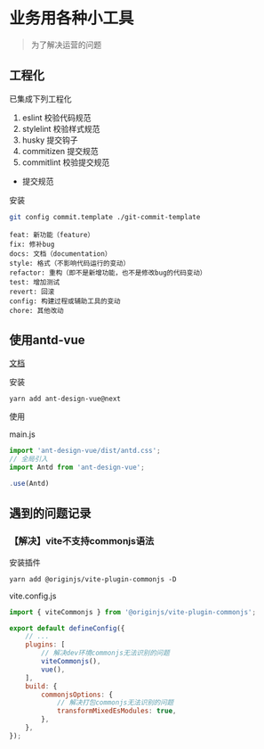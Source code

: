 # 业务用各种小工具
> 为了解决运营的问题

## 工程化

已集成下列工程化

1. eslint 校验代码规范
2. stylelint 校验样式规范
3. husky 提交钩子
4. commitizen 提交规范
5. commitlint 校验提交规范

- 提交规范

安装
```bash
git config commit.template ./git-commit-template
```

```
feat: 新功能（feature）
fix: 修补bug
docs: 文档（documentation）
style: 格式（不影响代码运行的变动）
refactor: 重构（即不是新增功能，也不是修改bug的代码变动）
test: 增加测试
revert: 回滚
config: 构建过程或辅助工具的变动
chore: 其他改动
```

## 使用antd-vue

[文档](https://next.antdv.com/docs/vue/introduce-cn)

安装

```
yarn add ant-design-vue@next
```

使用

main.js

```js
import 'ant-design-vue/dist/antd.css';
// 全局引入
import Antd from 'ant-design-vue';

.use(Antd)
```

## 遇到的问题记录
### 【解决】vite不支持commonjs语法

安装插件

```shell
yarn add @originjs/vite-plugin-commonjs -D
```

vite.config.js

```javascript
import { viteCommonjs } from '@originjs/vite-plugin-commonjs';

export default defineConfig({
    // ...
    plugins: [
        // 解决dev环境commonjs无法识别的问题
        viteCommonjs(),
        vue(),
    ],
    build: {
        commonjsOptions: {
            // 解决打包commonjs无法识别的问题
            transformMixedEsModules: true,
        },
    },
});
```






